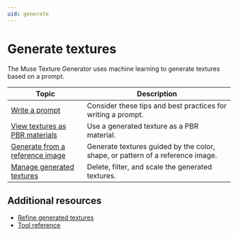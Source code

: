 ```yaml
---
uid: generate
---
```


# Generate textures

The Muse Texture Generator uses machine learning to generate textures based on a prompt.

| Topic | Description |
| --- | --- |
| [Write a prompt](xref:write-prompt) | Consider these tips and best practices for writing a prompt. |
| [View textures as PBR materials](xref:view-as-pbr)| Use a generated texture as a PBR material. |
| [Generate from a reference image](xref:set-as-reference) | Generate textures guided by the color, shape, or pattern of a reference image. |
| [Manage generated textures](xref:manage-textures) | Delete, filter, and scale the generated textures. |

## Additional resources

* [Refine generated textures](xref:refine)
* [Tool reference](xref:tool-reference)


